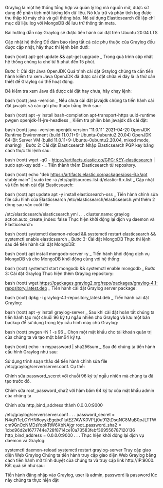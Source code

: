Graylog là một hệ thống tổng hợp và quản lý log mã nguồn mở, được sử dụng để phân tích một lượng lớn dữ liệu. Nó lưu trữ và phân tích log được thu thập từ máy chủ và gửi thông báo. Nó sử dụng Elasticsearch để lập chỉ mục dữ liệu log với MongoDB để lưu trữ thông tin meta.

Bài hướng dẫn này Graylog sẽ được tiến hành cài đặt trên Ubuntu 20.04 LTS

Cập nhật hệ thống
Để đảm bảo rằng tất cả các phụ thuộc của Graylog đều được cập nhật, hãy thực thi lệnh bên dưới:

bash (root)
apt-get update && apt-get upgrade
_
Trong quá trình cập nhật hệ thống chúng ta chờ từ 5 phút đến 15 phút.

Bước 1: Cài đặt Java OpenJDK
Quá trình cài đặt Graylog chúng ta cần tiến hành kiểm tra xem Java OpenJDK đã được cài đặt chừa vì đây là là thứ cần thiết để Graylog có thể hoạt động.

Để kiểm tra xem Java đã được cài đặt hay chưa, hãy chạy lệnh:

bash (root)
java -version
_
Nếu chưa cài đặt javajdk chúng ta tiến hành cài đặt javajdk và các gói phụ thuộc bằng lệnh sau:

bash (root)
apt -y install bash-completion apt-transport-https uuid-runtime pwgen openjdk-11-jre-headless
_
Kiểm tra phiên bản javajdk đã cài đặt:

bash (root)
java -version
openjdk version "11.0.11" 2021-04-20
OpenJDK Runtime Environment (build 11.0.11+9-Ubuntu-0ubuntu2.20.04)
OpenJDK 64-Bit Server VM (build 11.0.11+9-Ubuntu-0ubuntu2.20.04, mixed mode, sharing)
_
Bước 2: Cài đặt Elasticsearch
Nhập Elasticsearch PGP key bằng cách thực thi lệnh sau:

bash (root)
wget -qO - https://artifacts.elastic.co/GPG-KEY-elasticsearch | sudo apt-key add -
_
Tiến thành thêm Elasticsearch từ repository.

bash (root)
echo "deb https://artifacts.elastic.co/packages/oss-6.x/apt stable main" | sudo tee -a /etc/apt/sources.list.d/elastic-6.x.list
_
Cập nhật và tiến hành cài đặt Elasticsearch:

bash (root)
apt update
apt -y install elasticsearch-oss
_
Tiến hành chỉnh sửa file cấu hình của Elasticsearch /etc/elasticsearch/elasticsearch.yml thêm 2 dòng sau vào cuối file:

/etc/elasticsearch/elasticsearch.yml
. . .
cluster.name: graylog
action.auto_create_index: false
Thực hiện khởi động lại dịch vụ daemon và Elasticsearch:

bash (root)
systemctl daemon-reload && systemctl restart elasticsearch && systemctl enable elasticsearch
_
Bước 3: Cài đặt MongoDB
Thực thi lệnh sau để tiến hành cài đặt MongoDB:

bash (root)
apt install mongodb-server -y
_
Tiến hành khởi động dịch vụ MongoDB và cho MongoDB khởi động cùng với hệ thống:

bash (root)
systemctl start mongodb && systemctl enable mongodb
_
Bước 3: Cài đặt Graylog
Thực hiện thêm Graylog repository:

bash (root)
wget https://packages.graylog2.org/repo/packages/graylog-4.1-repository_latest.deb
_
Tiến hành cài đặt Graylog server package:

bash (root)
dpkg -i graylog-4.1-repository_latest.deb
_
Tiến hành cài đặt Graylog:

bash (root)
apt -y install graylog-server
_
Sau khi cài đặt hoàn tất chúng ta tiến hành tạo một chuỗi 96 ký tự ngẫu nhiên cho Graylog và lưu một bản backup để sử dụng trong tệp cấu hình máy chủ Graylog:

bash (root)
pwgen -N 1 -s 96
_
Chọn một mật khẩu cho tài khoản quản trị của chúng ta và tạo một băm64 ký tự.

bash (root)
echo -n mypassword | sha256sum
_
Sau đó chúng ta tiến hành cấu hình Graylog như sau:

Sử dụng trình soạn thảo để tiến hành chỉnh sửa file /etc/graylog/server/server.conf. Cụ thể:

Chỉnh sửa password_secret với chuỗi 96 ký tự ngẫu nhiên mà chúng ta đã tạo trước đó.

Chỉnh sửa root_password_sha2 với hàm băm 64 ký tự của mật khẩu admin của chúng ta.

Chỉnh sửa http_bind_address thành 0.0.0.0:9000

/etc/graylog/server/server.conf
. . .
password_secret = N4qIY1eLCYHN6oyykEgqbd1lutEZ7AWK0VPLj0u912tDsqNC8MuB0pJLTTWcm9GnOcNMDsYqokTtW6XbNAjgr
root_password_sha2 = 1cbd96d2e1677744e728f8714ce10a73583febf369556787120136
http_bind_address = 0.0.0.0:9000
. . .
Thực hiện khởi động lại dịch vụ daemon và Graylog:

systemctl daemon-reload
systemctl restart graylog-server
Truy cập giao diện Web Graylog
Chúng ta tiến hành truy cập giao diện Web Graylog bằng cách tiến hành mở trình duyệt của chúng ta và truy cập link http://IP:9000. Kết quả sẽ như sau:

Tiến hành đăng nhập vào Graylog, user là admin, password là password lúc nảy chúng ta thực hiện đặt
